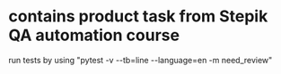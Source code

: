 # contains product task from Stepik QA automation course
run tests by using "pytest -v --tb=line --language=en -m need_review"
